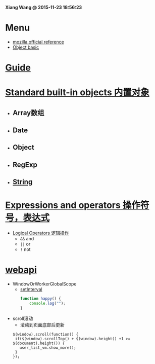 **Xiang Wang @ 2015-11-23 18:56:23**

# Menu
* [mozilla official reference](https://developer.mozilla.org/en-US/docs/Web/JavaScript)
* [Object basic](https://developer.mozilla.org/en-US/docs/Web/JavaScript/Guide/Working_with_Objects)

# [Guide](guide导览.md)
# [Standard built-in objects 内置对象](./build_in_objects内置对象.md)
* ## Array数组
* ## Date
* ## Object
* ## RegExp
* ## [String](./build_in_objects内置对象.md#String)

# [Expressions and operators 操作符号，表达式](https://developer.mozilla.org/en-US/docs/Web/JavaScript/Reference/Operators)
* [Logical Operators 逻辑操作](https://developer.mozilla.org/en-US/docs/Web/JavaScript/Reference/Operators/Logical_Operators)
    * `&&` and
    * `||` or
    * `!` not

# [webapi](https://developer.mozilla.org/en-US/docs/Web/API)
* WindowOrWorkerGlobalScope
    * [setInterval](https://developer.mozilla.org/en-US/docs/Web/API/WindowOrWorkerGlobalScope/setInterval)
        ```javascript
        function happy() {
            console.log("");
        }
        ```
* scroll滚动
    * 滚动到页面底部后更新
    ```
    $(window).scroll(function() {
     if($(window).scrollTop() + $(window).height() +1 >= $(document).height()) {
       user_list_vm.show_more();
     }
    });
    ```
